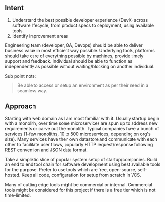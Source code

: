 ## Intent

1. Understand the best possible developer experience (DevX) across software lifecycle, from product specs to deployment, using available tools.
1. Identify improvement areas

Engineering team (developer, QA, Devops) should be able to deliver business value in most efficient way possible. Underlying tools, platforms should take care of everything possible by machines, provide timely support and feedback. Individual should be able to function as independently as possible without waiting/blocking on another individual.

Sub point note:

> Be able to access or setup an environment as per their need in a seamless way.

## Approach

Starting with web domain as I am most familiar with it. Usually startup begin with a monolith, over time some microservices are spun up to address new requirements or carve out the monolith. Typical companies have a bunch of services (1-few monoliths, 10 to 500 microservices, depending on org's size). Many services have their own datastore and communicate with each other to facilitate user flows, popularly HTTP request/response following REST convention and JSON data format.

Take a simplistic slice of popular system setup of startup/companies.
Build an end to end tool chain for software development using best available tools for the purpose. Prefer to use tools which are free, open-source, self-hosted. Keep all code, configuration for setup from scratch in VCS.

Many of cutting edge tools might be commercial or internal. Commercial tools might be considered for this project if there is a free tier which is not time-limited.
